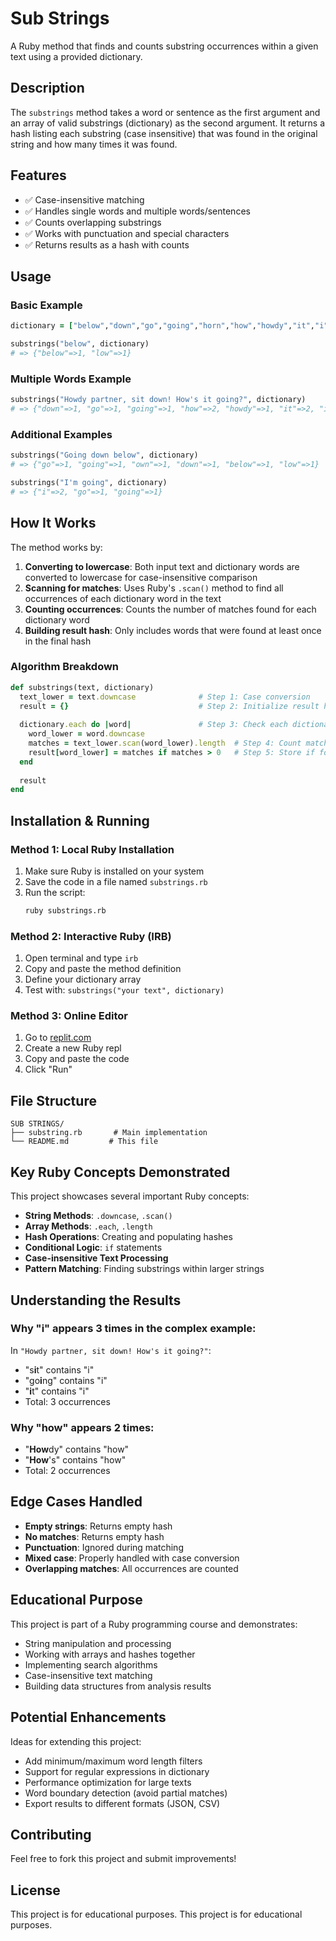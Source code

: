 # Sub Strings

A Ruby method that finds and counts substring occurrences within a given text using a provided dictionary.

## Description

The `substrings` method takes a word or sentence as the first argument and an array of valid substrings (dictionary) as the second argument. It returns a hash listing each substring (case insensitive) that was found in the original string and how many times it was found.

## Features

- ✅ Case-insensitive matching
- ✅ Handles single words and multiple words/sentences
- ✅ Counts overlapping substrings
- ✅ Works with punctuation and special characters
- ✅ Returns results as a hash with counts

## Usage

### Basic Example
```ruby
dictionary = ["below","down","go","going","horn","how","howdy","it","i","low","own","part","partner","sit"]

substrings("below", dictionary)
# => {"below"=>1, "low"=>1}
```

### Multiple Words Example
```ruby
substrings("Howdy partner, sit down! How's it going?", dictionary)
# => {"down"=>1, "go"=>1, "going"=>1, "how"=>2, "howdy"=>1, "it"=>2, "i"=>3, "own"=>1, "part"=>1, "partner"=>1, "sit"=>1}
```

### Additional Examples
```ruby
substrings("Going down below", dictionary)
# => {"go"=>1, "going"=>1, "own"=>1, "down"=>1, "below"=>1, "low"=>1}

substrings("I'm going", dictionary)
# => {"i"=>2, "go"=>1, "going"=>1}
```

## How It Works

The method works by:

1. **Converting to lowercase**: Both input text and dictionary words are converted to lowercase for case-insensitive comparison
2. **Scanning for matches**: Uses Ruby's `.scan()` method to find all occurrences of each dictionary word in the text
3. **Counting occurrences**: Counts the number of matches found for each dictionary word
4. **Building result hash**: Only includes words that were found at least once in the final hash

### Algorithm Breakdown
```ruby
def substrings(text, dictionary)
  text_lower = text.downcase              # Step 1: Case conversion
  result = {}                             # Step 2: Initialize result hash
  
  dictionary.each do |word|               # Step 3: Check each dictionary word
    word_lower = word.downcase
    matches = text_lower.scan(word_lower).length  # Step 4: Count matches
    result[word_lower] = matches if matches > 0   # Step 5: Store if found
  end
  
  result
end
```

## Installation & Running

### Method 1: Local Ruby Installation
1. Make sure Ruby is installed on your system
2. Save the code in a file named `substrings.rb`
3. Run the script:
   ```bash
   ruby substrings.rb
   ```

### Method 2: Interactive Ruby (IRB)
1. Open terminal and type `irb`
2. Copy and paste the method definition
3. Define your dictionary array
4. Test with: `substrings("your text", dictionary)`

### Method 3: Online Editor
1. Go to [replit.com](https://replit.com)
2. Create a new Ruby repl
3. Copy and paste the code
4. Click "Run"

## File Structure

```
SUB STRINGS/
├── substring.rb       # Main implementation
└── README.md         # This file
```

## Key Ruby Concepts Demonstrated

This project showcases several important Ruby concepts:

- **String Methods**: `.downcase`, `.scan()`
- **Array Methods**: `.each`, `.length`
- **Hash Operations**: Creating and populating hashes
- **Conditional Logic**: `if` statements
- **Case-insensitive Text Processing**
- **Pattern Matching**: Finding substrings within larger strings

## Understanding the Results

### Why "i" appears 3 times in the complex example:
In `"Howdy partner, sit down! How's it going?"`:
- "s**i**t" contains "i"
- "go**i**ng" contains "i" 
- "**i**t" contains "i"
- Total: 3 occurrences

### Why "how" appears 2 times:
- "**How**dy" contains "how"
- "**How**'s" contains "how"
- Total: 2 occurrences

## Edge Cases Handled

- **Empty strings**: Returns empty hash
- **No matches**: Returns empty hash
- **Punctuation**: Ignored during matching
- **Mixed case**: Properly handled with case conversion
- **Overlapping matches**: All occurrences are counted

## Educational Purpose

This project is part of a Ruby programming course and demonstrates:
- String manipulation and processing
- Working with arrays and hashes together
- Implementing search algorithms
- Case-insensitive text matching
- Building data structures from analysis results

## Potential Enhancements

Ideas for extending this project:
- Add minimum/maximum word length filters
- Support for regular expressions in dictionary
- Performance optimization for large texts
- Word boundary detection (avoid partial matches)
- Export results to different formats (JSON, CSV)

## Contributing

Feel free to fork this project and submit improvements!

## License
This project is for educational purposes.
This project is for educational purposes.
